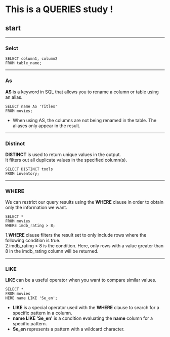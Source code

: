 # This is a QUERIES study !
## start
* * *
### **Selct**

    SELECT column1, column2 
    FROM table_name;
* * *
### **As**
**AS** is a keyword in SQL that allows you to rename a column or table using an alias.       

    SELECT name AS 'Titles'
    FROM movies;

* When using AS, the columns are not being renamed in the table. The aliases only appear in the result.
* * *

### **Distinct**
**DISTINCT** is used to return unique values in the output.      
 It filters out all duplicate values in the specified column(s).

    SELECT DISTINCT tools 
    FROM inventory;
***
### **WHERE**
We can restrict our query results using the **WHERE** clause in order to obtain only the information we want.    

    SELECT *
    FROM movies
    WHERE imdb_rating > 8;

1.**WHERE** clause filters the result set to only include rows where the following condition is true.   
2.imdb_rating > 8 is the condition. Here, only rows with a value greater than 8 in the imdb_rating column will be returned.    
***

### **LIKE**
**LIKE** can be a useful operator when you want to compare similar values.   

    SELECT * 
    FROM movies
    HERE name LIKE 'Se_en';

* **LIKE** is a special operator used with the **WHERE** clause to search for a specific pattern in a column.    
* **name LIKE 'Se_en'** is a condition evaluating the **name** column for a specific pattern.    
* **Se_en** represents a pattern with a wildcard character.    








